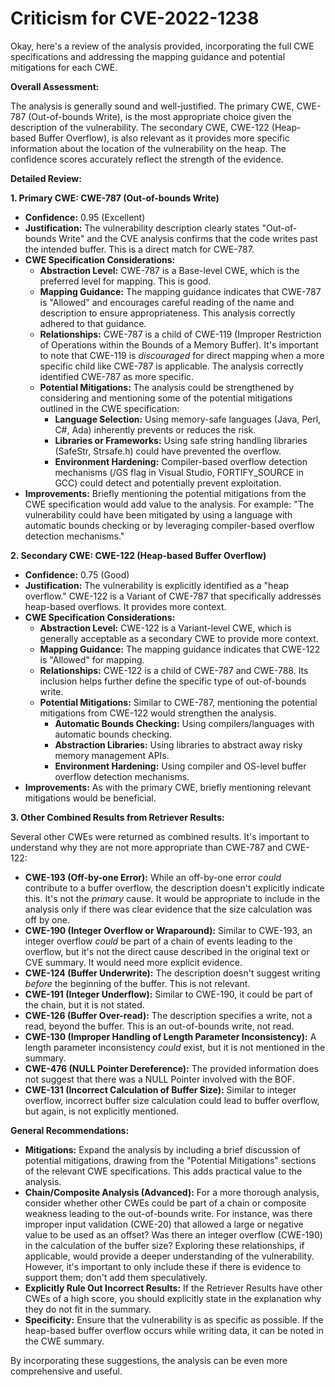 # Criticism for CVE-2022-1238

Okay, here's a review of the analysis provided, incorporating the full CWE specifications and addressing the mapping guidance and potential mitigations for each CWE.

**Overall Assessment:**

The analysis is generally sound and well-justified. The primary CWE, CWE-787 (Out-of-bounds Write), is the most appropriate choice given the description of the vulnerability. The secondary CWE, CWE-122 (Heap-based Buffer Overflow), is also relevant as it provides more specific information about the location of the vulnerability on the heap.  The confidence scores accurately reflect the strength of the evidence.

**Detailed Review:**

**1. Primary CWE: CWE-787 (Out-of-bounds Write)**

*   **Confidence:** 0.95 (Excellent)
*   **Justification:** The vulnerability description clearly states "Out-of-bounds Write" and the CVE analysis confirms that the code writes past the intended buffer. This is a direct match for CWE-787.
*   **CWE Specification Considerations:**
    *   **Abstraction Level:** CWE-787 is a Base-level CWE, which is the preferred level for mapping. This is good.
    *   **Mapping Guidance:**  The mapping guidance indicates that CWE-787 is "Allowed" and encourages careful reading of the name and description to ensure appropriateness. This analysis correctly adhered to that guidance.
    *   **Relationships:** CWE-787 is a child of CWE-119 (Improper Restriction of Operations within the Bounds of a Memory Buffer). It's important to note that CWE-119 is *discouraged* for direct mapping when a more specific child like CWE-787 is applicable. The analysis correctly identified CWE-787 as more specific.
    *   **Potential Mitigations:** The analysis could be strengthened by considering and mentioning some of the potential mitigations outlined in the CWE specification:
        *   **Language Selection:** Using memory-safe languages (Java, Perl, C#, Ada) inherently prevents or reduces the risk.
        *   **Libraries or Frameworks:** Using safe string handling libraries (SafeStr, Strsafe.h) could have prevented the overflow.
        *   **Environment Hardening:** Compiler-based overflow detection mechanisms (/GS flag in Visual Studio, FORTIFY_SOURCE in GCC) could detect and potentially prevent exploitation.
*   **Improvements:**  Briefly mentioning the potential mitigations from the CWE specification would add value to the analysis. For example: "The vulnerability could have been mitigated by using a language with automatic bounds checking or by leveraging compiler-based overflow detection mechanisms."

**2. Secondary CWE: CWE-122 (Heap-based Buffer Overflow)**

*   **Confidence:** 0.75 (Good)
*   **Justification:** The vulnerability is explicitly identified as a "heap overflow." CWE-122 is a Variant of CWE-787 that specifically addresses heap-based overflows.  It provides more context.
*   **CWE Specification Considerations:**
    *   **Abstraction Level:** CWE-122 is a Variant-level CWE, which is generally acceptable as a secondary CWE to provide more context.
    *   **Mapping Guidance:** The mapping guidance indicates that CWE-122 is "Allowed" for mapping.
    *   **Relationships:** CWE-122 is a child of CWE-787 and CWE-788. Its inclusion helps further define the specific type of out-of-bounds write.
    *   **Potential Mitigations:**  Similar to CWE-787, mentioning the potential mitigations from CWE-122 would strengthen the analysis.
        *   **Automatic Bounds Checking:** Using compilers/languages with automatic bounds checking.
        *   **Abstraction Libraries:** Using libraries to abstract away risky memory management APIs.
        *   **Environment Hardening:** Using compiler and OS-level buffer overflow detection mechanisms.
*   **Improvements:**  As with the primary CWE, briefly mentioning relevant mitigations would be beneficial.

**3. Other Combined Results from Retriever Results:**

Several other CWEs were returned as combined results. It's important to understand why they are not more appropriate than CWE-787 and CWE-122:

*   **CWE-193 (Off-by-one Error):** While an off-by-one error *could* contribute to a buffer overflow, the description doesn't explicitly indicate this.  It's not the *primary* cause.  It would be appropriate to include in the analysis only if there was clear evidence that the size calculation was off by one.
*   **CWE-190 (Integer Overflow or Wraparound):** Similar to CWE-193, an integer overflow *could* be part of a chain of events leading to the overflow, but it's not the direct cause described in the original text or CVE summary.  It would need more explicit evidence.
*   **CWE-124 (Buffer Underwrite):** The description doesn't suggest writing *before* the beginning of the buffer. This is not relevant.
*   **CWE-191 (Integer Underflow):** Similar to CWE-190, it could be part of the chain, but it is not stated.
*   **CWE-126 (Buffer Over-read):** The description specifies a write, not a read, beyond the buffer. This is an out-of-bounds write, not read.
*   **CWE-130 (Improper Handling of Length Parameter Inconsistency):** A length parameter inconsistency *could* exist, but it is not mentioned in the summary.
*   **CWE-476 (NULL Pointer Dereference):** The provided information does not suggest that there was a NULL Pointer involved with the BOF.
*   **CWE-131 (Incorrect Calculation of Buffer Size):** Similar to integer overflow, incorrect buffer size calculation could lead to buffer overflow, but again, is not explicitly mentioned.

**General Recommendations:**

*   **Mitigations:**  Expand the analysis by including a brief discussion of potential mitigations, drawing from the "Potential Mitigations" sections of the relevant CWE specifications. This adds practical value to the analysis.
*   **Chain/Composite Analysis (Advanced):**  For a more thorough analysis, consider whether other CWEs could be part of a chain or composite weakness leading to the out-of-bounds write. For instance, was there improper input validation (CWE-20) that allowed a large or negative value to be used as an offset? Was there an integer overflow (CWE-190) in the calculation of the buffer size? Exploring these relationships, if applicable, would provide a deeper understanding of the vulnerability.  However, it's important to only include these if there is evidence to support them; don't add them speculatively.
*   **Explicitly Rule Out Incorrect Results:** If the Retriever Results have other CWEs of a high score, you should explicitly state in the explanation why they do not fit in the summary.
*   **Specificity:** Ensure that the vulnerability is as specific as possible. If the heap-based buffer overflow occurs while writing data, it can be noted in the CWE summary.

By incorporating these suggestions, the analysis can be even more comprehensive and useful.